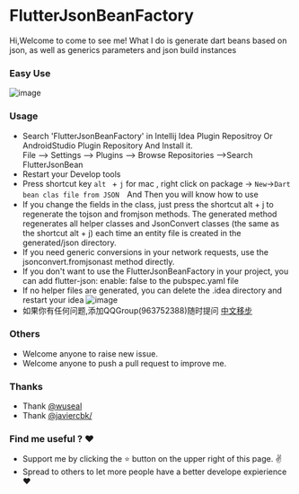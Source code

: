 
# FlutterJsonBeanFactory

Hi,Welcome to come to see me!
What I do is generate dart beans based on json, as well as generics parameters and json build instances


### Easy Use
![image](https://github.com/zhangruiyu/FlutterJsonBeanFactory/blob/master/beantojson_factory.gif)


### Usage
* Search 'FlutterJsonBeanFactory' in Intellij Idea Plugin Repositroy Or AndroidStudio Plugin Repository And Install it.</br>
    File --> Settings --> Plugins --> Browse Repositories -->Search FlutterJsonBean
* Restart your Develop tools 
* Press shortcut key `alt ` + `j` for mac  , right click on package -> `New`->`Dart bean clas file from JSON`　And Then you will know how to use
* If you change the fields in the class, just press the shortcut alt + j to regenerate the tojson and fromjson methods. The generated method regenerates all helper classes and JsonConvert classes (the same as the shortcut alt + j) each time an entity file is created in the generated/json directory.
* If you need generic conversions in your network requests, use the jsonconvert.fromjsonast method directly.
* If you don't want to use the FlutterJsonBeanFactory in your project, you can add flutter-json: enable: false to the pubspec.yaml file
* If no helper files are generated, you can delete the .idea directory and restart your idea
![image](https://github.com/zhangruiyu/FlutterJsonBeanFactory/blob/master/filter_json_config.png)
* 如果你有任何问题,添加QQGroup(963752388)随时提问 [中文移步](https://www.jianshu.com/p/14cbcbaa74b7)

### Others
* Welcome anyone to raise new issue.
* Welcome anyone to push a pull request to improve me.

### Thanks
* Thank [@wuseal](https://github.com/wuseal/JsonToKotlinClass) 
* Thank [@javiercbk/](https://github.com/javiercbk/json_to_dart) 

### Find me useful ? :heart:
* Support me by clicking the :star: button on the upper right of this page. :v:
* Spread to others to let more people have a better develope expierience :heart: